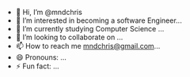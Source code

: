 - 👋 Hi, I’m @mndchris
- 👀 I’m interested in becoming a software Engineer...
- 🌱 I’m currently studying Computer Science ...
- 💞️ I’m looking to collaborate on ...
- 📫 How to reach me mndchris@gmail.com...
- 😄 Pronouns: ...
- ⚡ Fun fact: ...

<!---
mndchris/mndchris is a ✨ special ✨ repository because its `README.md` (this file) appears on your GitHub profile.
You can click the Preview link to take a look at your changes.
--->
